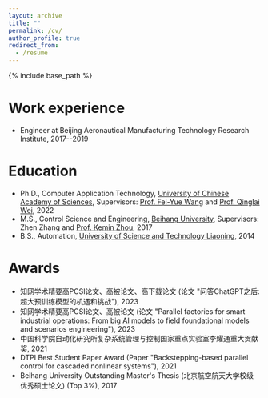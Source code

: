 ```yaml
---
layout: archive
title: ""
permalink: /cv/
author_profile: true
redirect_from:
  - /resume
---
```


{% include base_path %}


Work experience
======
* Engineer at Beijing Aeronautical Manufacturing Technology Research Institute, 2017--2019 


Education
======
* Ph.D., Computer Application Technology, [University of Chinese Academy of Sciences](https://english.ucas.ac.cn/), Supervisors: [Prof. Fei-Yue Wang](https://scholar.google.com/citations?hl=zh-CN&user=_p0NBv0AAAAJ&view_op=list_works&sortby=pubdate) and [Prof. Qinglai Wei](https://scholar.google.com/citations?hl=zh-CN&user=YmPMH7oAAAAJ), 2022
* M.S., Control Science and Engineering, [Beihang University](https://ev.buaa.edu.cn/), Supervisors: Zhen Zhang and [Prof. Kemin Zhou](https://scholar.google.com/citations?hl=zh-CN&user=AatvTeoAAAAJ), 2017
* B.S., Automation, [University of Science and Technology Liaoning](https://www.ustl.edu.cn/), 2014


Awards
======
* 知网学术精要高PCSI论文、高被论文、高下载论文 (论文 "问答ChatGPT之后: 超大预训练模型的机遇和挑战"), 2023
* 知网学术精要高PCSI论文、高被论文 (论文 "Parallel factories for smart industrial operations: From big AI models to field foundational models and scenarios engineering"), 2023
* 中国科学院自动化研究所复杂系统管理与控制国家重点实验室李耀通重大贡献奖, 2021
* DTPI Best Student Paper Award (Paper "Backstepping-based parallel control for cascaded nonlinear systems"), 2021
* Beihang University Outstanding Master's Thesis (北京航空航天大学校级优秀硕士论文) (Top 3%), 2017
